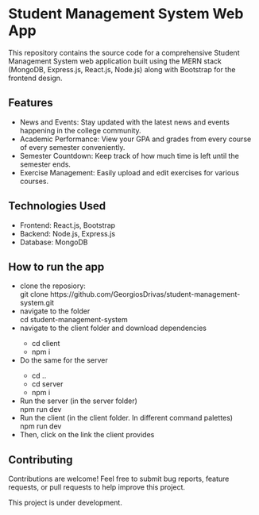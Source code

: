 <h1>Student Management System Web App</h1>

<p>This repository contains the source code for a comprehensive Student Management System web application built using the MERN stack (MongoDB, Express.js, React.js, Node.js) along with Bootstrap for the frontend design.</p>

<h2>Features</h2>
<ul>
  <li>News and Events: Stay updated with the latest news and events happening in the college community.</li>
  <li>Academic Performance: View your GPA and grades from every course of every semester conveniently.</li>
  <li>Semester Countdown: Keep track of how much time is left until the semester ends.</li>
  <li>Exercise Management: Easily upload and edit exercises for various courses.</li>
</ul>
<h2>Technologies Used</h2>
<ul>
  <li>Frontend: React.js, Bootstrap</li>
  <li>Backend: Node.js, Express.js</li>
  <li>Database: MongoDB</li>
</ul>

<h2>How to run the app</h2>
<ul>
  <li>clone the reposiory:</li> 
git clone https://github.com/GeorgiosDrivas/student-management-system.git

<li>navigate to the folder</li>
cd student-management-system

<li>navigate to the client folder and download dependencies</li>
  <ul>
    <li>cd client</li>
    <li>npm i</li>
  </ul>

<li>Do the same for the server</li>
  <ul>
    <li>cd ..</li>
    <li>cd server</li>
    <li>npm i</li>
  </ul>
<li>Run the server (in the server folder)</li>
npm run dev

<li>Run the client (in the client folder. In different command palettes)</li>
npm run dev

<li>Then, click on the link the client provides</li>
</ul>

<h2>Contributing</h2>
Contributions are welcome! Feel free to submit bug reports, feature requests, or pull requests to help improve this project.
<p>This project is under development.</p>
